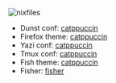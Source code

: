![nixfiles](https://raw.githubusercontent.com/VladBielievtsov/nixfiles/main/screen_2024-12-12_00-57-47.png)

- Dunst conf: [catppuccin](https://github.com/catppuccin/dunst)
- Firefox theme: [catppuccin](https://github.com/catppuccin/firefox)
- Yazi conf: [catppuccin](https://github.com/catppuccin/yazi)
- Tmux conf: [catppuccin](https://github.com/catppuccin/tmux)
- Fish theme: [catppuccin](https://github.com/catppuccin/fish)
- Fisher: [fisher](https://github.com/jorgebucaran/fisher)
